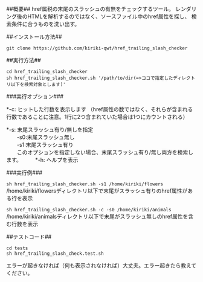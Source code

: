 ##概要##
href属税の末尾のスラッシュの有無をチェックするツール。
レンダリング後のHTMLを解析するのではなく、ソースファイル中のhref属性を探し、
検索条件に合うものを洗い出す。


##インストール方法##

    git clone https://github.com/kiriki-qwt/href_trailing_slash_checker

##実行方法##
    
    cd href_trailing_slash_checker
    sh href_trailing_slash_checker.sh '/path/to/dir(=>ココで指定したディレクトリ以下を検索対象とします)'

###実行オプション###

*-c: ヒットした行数を表示します
（href属性の数ではなく、それらが含まれる行数であることに注意。1行に2つ含まれていた場合は1つにカウントされる）

*-s: 末尾スラッシュ有り/無しを指定  
　　-s0:末尾スラッシュ無し  
　　-s1:末尾スラッシュ有り  
　　このオプションを指定しない場合、末尾スラッシュ有り/無し両方を検索します。
　　
*-h: ヘルプを表示


###実行例###

`sh href_trailing_slash_checker.sh -s1 /home/kiriki/flowers`  
/home/kiriki/flowersディレクトリ以下で末尾がスラッシュ有りのhref属性がある行を表示

`sh href_trailing_slash_checker.sh -c -s0 /home/kiriki/animals`  
/home/kiriki/animalsディレクトリ以下で末尾がスラッシュ無しのhref属性を含む行数を表示


##テストコード##

    cd tests
    sh href_trailing_slash_check.test.sh

エラーが起きなければ（何も表示されなければ）大丈夫。エラー起きたら教えてください。
